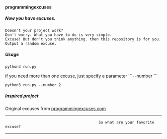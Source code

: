 #### programmingexcuses

##### Now you have excuses.

```
Doesn't your project work?
Don't worry. What you have to do is very simple.
Excuse! But don't you think anything. then this repository is for you.
Output a random excuse.
```

##### Usage
```
python3 run.py
```

if you need more than one excuse, just specify a parameter ´´´--number <int>´´´
```
python3 run.py --number 2
```


##### Inspired project
Original excuses from [programmingexcuses.com][1]


[1]: http://programmingexcuses.com


-------------------------------------------------------------------------------
                                              So what are your favorite excuse?
-------------------------------------------------------------------------------
